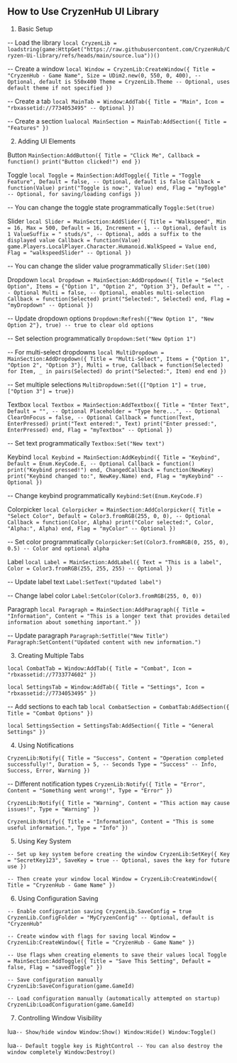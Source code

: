 ## How to Use CryzenHub UI Library

1. Basic Setup

-- Load the library
``local CryzenLib = loadstring(game:HttpGet("https://raw.githubusercontent.com/CryzenHub/Cryzen-Ui-library/refs/heads/main/source.lua"))()``

-- Create a window
``local Window = CryzenLib:CreateWindow({
    Title = "CryzenHub - Game Name",
    Size = UDim2.new(0, 550, 0, 400), -- Optional, default is 550x400
    Theme = CryzenLib.Theme -- Optional, uses default theme if not specified
})``

-- Create a tab
``local MainTab = Window:AddTab({
    Title = "Main",
    Icon = "rbxassetid://7734053495" -- Optional
})``

-- Create a section
``lualocal MainSection = MainTab:AddSection({
    Title = "Features"
})``

2. Adding UI Elements

Button
``MainSection:AddButton({
    Title = "Click Me",
    Callback = function()
        print("Button clicked!")
    end
})``

Toggle
``local Toggle = MainSection:AddToggle({
    Title = "Toggle Feature",
    Default = false, -- Optional, default is false
    Callback = function(Value)
        print("Toggle is now:", Value)
    end,
    Flag = "myToggle" -- Optional, for saving/loading configs
})``

-- You can change the toggle state programmatically
``Toggle:Set(true)``

Slider
``local Slider = MainSection:AddSlider({
    Title = "Walkspeed",
    Min = 16,
    Max = 500,
    Default = 16,
    Increment = 1, -- Optional, default is 1
    ValueSuffix = " studs/s", -- Optional, adds a suffix to the displayed value
    Callback = function(Value)
        game.Players.LocalPlayer.Character.Humanoid.WalkSpeed = Value
    end,
    Flag = "walkspeedSlider" -- Optional
})``

-- You can change the slider value programmatically
``Slider:Set(100)``

Dropdown
``local Dropdown = MainSection:AddDropdown({
    Title = "Select Option",
    Items = {"Option 1", "Option 2", "Option 3"},
    Default = "", -- Optional
    Multi = false, -- Optional, enables multi-selection
    Callback = function(Selected)
        print("Selected:", Selected)
    end,
    Flag = "myDropdown" -- Optional
})``

-- Update dropdown options
``Dropdown:Refresh({"New Option 1", "New Option 2"}, true) -- true to clear old options``

-- Set selection programmatically
``Dropdown:Set("New Option 1")``

-- For multi-select dropdowns
``local MultiDropdown = MainSection:AddDropdown({
    Title = "Multi-Select",
    Items = {"Option 1", "Option 2", "Option 3"},
    Multi = true,
    Callback = function(Selected)
        for Item, _ in pairs(Selected) do
            print("Selected:", Item)
        end
    end
})``

-- Set multiple selections
``MultiDropdown:Set({["Option 1"] = true, ["Option 3"] = true})``

Textbox
``local Textbox = MainSection:AddTextbox({
    Title = "Enter Text",
    Default = "", -- Optional
    Placeholder = "Type here...", -- Optional
    ClearOnFocus = false, -- Optional
    Callback = function(Text, EnterPressed)
        print("Text entered:", Text)
        print("Enter pressed:", EnterPressed)
    end,
    Flag = "myTextbox" -- Optional
})``

-- Set text programmatically
``Textbox:Set("New text")``

Keybind
``local Keybind = MainSection:AddKeybind({
    Title = "Keybind",
    Default = Enum.KeyCode.E, -- Optional
    Callback = function()
        print("Keybind pressed!")
    end,
    ChangedCallback = function(NewKey)
        print("Keybind changed to:", NewKey.Name)
    end,
    Flag = "myKeybind" -- Optional
})``

-- Change keybind programmatically
``Keybind:Set(Enum.KeyCode.F)``

Colorpicker
``local Colorpicker = MainSection:AddColorpicker({
    Title = "Select Color",
    Default = Color3.fromRGB(255, 0, 0), -- Optional
    Callback = function(Color, Alpha)
        print("Color selected:", Color, "Alpha:", Alpha)
    end,
    Flag = "myColor" -- Optional
})``

-- Set color programmatically
``Colorpicker:Set(Color3.fromRGB(0, 255, 0), 0.5) -- Color and optional alpha``

Label
``local Label = MainSection:AddLabel({
    Text = "This is a label",
    Color = Color3.fromRGB(255, 255, 255) -- Optional
})``

-- Update label text
``Label:SetText("Updated label")``

-- Change label color
``Label:SetColor(Color3.fromRGB(255, 0, 0))``

Paragraph
``local Paragraph = MainSection:AddParagraph({
    Title = "Information",
    Content = "This is a longer text that provides detailed information about something important."
})``

-- Update paragraph
``Paragraph:SetTitle("New Title")
Paragraph:SetContent("Updated content with new information.")``

3. Creating Multiple Tabs

``local CombatTab = Window:AddTab({
    Title = "Combat",
    Icon = "rbxassetid://7733774602"
})``

``local SettingsTab = Window:AddTab({
    Title = "Settings",
    Icon = "rbxassetid://7734053495"
})``

-- Add sections to each tab
``local CombatSection = CombatTab:AddSection({
    Title = "Combat Options"
})``

``local SettingsSection = SettingsTab:AddSection({
    Title = "General Settings"
})``

4. Using Notifications

``CryzenLib:Notify({
    Title = "Success",
    Content = "Operation completed successfully!",
    Duration = 5, -- Seconds
    Type = "Success" -- Info, Success, Error, Warning
})``

-- Different notification types
``CryzenLib:Notify({
    Title = "Error",
    Content = "Something went wrong!",
    Type = "Error"
})``

``CryzenLib:Notify({
    Title = "Warning",
    Content = "This action may cause issues!",
    Type = "Warning"
})``

``CryzenLib:Notify({
    Title = "Information",
    Content = "This is some useful information.",
    Type = "Info"
})``

5. Using Key System

``-- Set up key system before creating the window
CryzenLib:SetKey({
    Key = "SecretKey123",
    SaveKey = true -- Optional, saves the key for future use
})``

``-- Then create your window
local Window = CryzenLib:CreateWindow({
    Title = "CryzenHub - Game Name"
})``

6. Using Configuration Saving

``-- Enable configuration saving
CryzenLib.SaveConfig = true
CryzenLib.ConfigFolder = "MyCryzenConfig" -- Optional, default is "CryzenHub"``

``-- Create window with flags for saving
local Window = CryzenLib:CreateWindow({
    Title = "CryzenHub - Game Name"
})``

``-- Use flags when creating elements to save their values
local Toggle = MainSection:AddToggle({
    Title = "Save This Setting",
    Default = false,
    Flag = "savedToggle"
})``

``-- Save configuration manually
CryzenLib:SaveConfiguration(game.GameId)``

``-- Load configuration manually (automatically attempted on startup)
CryzenLib:LoadConfiguration(game.GameId)``

7. Controlling Window Visibility

lua`-- Show/hide window
Window:Show()
Window:Hide()
Window:Toggle()`

lua`-- Default toggle key is RightControl
-- You can also destroy the window completely
Window:Destroy()`
